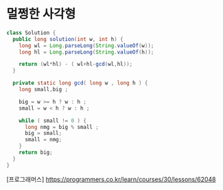 # 멀쩡한 사각형

```JAVA
class Solution {
  public long solution(int w, int h) {
    long wl = Long.parseLong(String.valueOf(w));
    long hl = Long.parseLong(String.valueOf(h));

    return (wl*hl) - ( wl+hl-gcd(wl,hl));
  }

  private static long gcd( long w , long h ) {
    long small,big ;

    big = w >= h ? w : h ;
    small = w < h ? w : h ;

    while ( small != 0 ) {
      long nmg = big % small ;
      big = small;
      small = nmg;
    }
    return big;
  }
}
```

[프로그래머스] https://programmers.co.kr/learn/courses/30/lessons/62048
